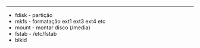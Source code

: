 ***

* fdisk - partição 
* mkfs - formatação ext1 ext3 ext4 etc
* mount - montar disco (/media)
* fstab - /etc/fstab
* blkid